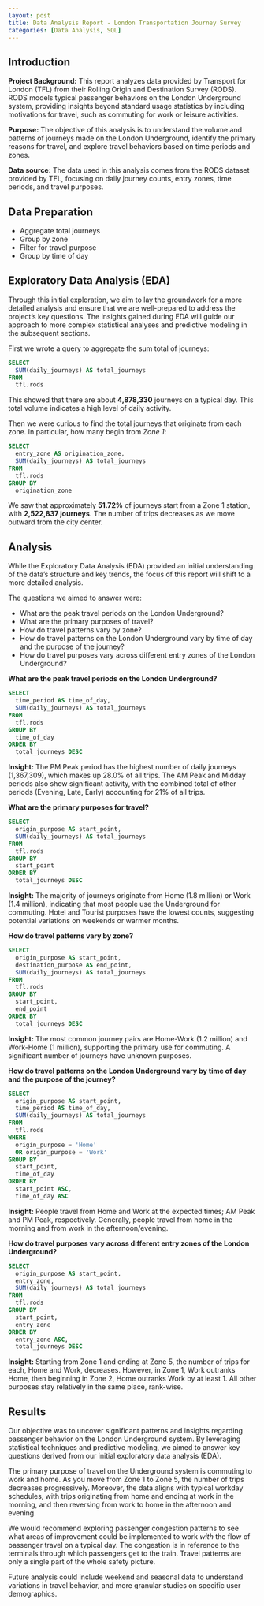 ```yaml
---
layout: post
title: Data Analysis Report - London Transportation Journey Survey
categories: [Data Analysis, SQL]
---
```


## Introduction

**Project Background:** This report analyzes data provided by Transport for London (TFL) from their Rolling Origin and Destination Survey (RODS). RODS models typical passenger behaviors on the London Underground system, providing insights beyond standard usage statistics by including motivations for travel, such as commuting for work or leisure activities.

**Purpose:** The objective of this analysis is to understand the volume and patterns of journeys made on the London Underground, identify the primary reasons for travel, and explore travel behaviors based on time periods and zones.

**Data source:** The data used in this analysis comes from the RODS dataset provided by TFL, focusing on daily journey counts, entry zones, time periods, and travel purposes.

## Data Preparation

* Aggregate total journeys  
* Group by zone  
* Filter for travel purpose  
* Group by time of day

## Exploratory Data Analysis (EDA)

Through this initial exploration, we aim to lay the groundwork for a more detailed analysis and ensure that we are well-prepared to address the project’s key questions. The insights gained during EDA will guide our approach to more complex statistical analyses and predictive modeling in the subsequent sections.

First we wrote a query to aggregate the sum total of journeys:

```sql
SELECT
  SUM(daily_journeys) AS total_journeys
FROM
  tfl.rods
```

This showed that there are about **4,878,330** journeys on a typical day. This total volume indicates a high level of daily activity.

Then we were curious to find the total journeys that originate from each zone. In particular, how many begin from *Zone 1*:

```sql
SELECT
  entry_zone AS origination_zone,
  SUM(daily_journeys) AS total_journeys
FROM
  tfl.rods
GROUP BY
  origination_zone
```

We saw that approximately **51.72%** of journeys start from a Zone 1 station, with **2,522,837  journeys**. The number of trips decreases as we move outward from the city center.

## Analysis

While the Exploratory Data Analysis (EDA) provided an initial understanding of the data’s structure and key trends, the focus of this report will shift to a more detailed analysis.

The questions we aimed to answer were:

* What are the peak travel periods on the London Underground?  
* What are the primary purposes of travel?  
* How do travel patterns vary by zone?  
* How do travel patterns on the London Underground vary by time of day and the purpose of the journey?  
* How do travel purposes vary across different entry zones of the London Underground?

**What are the peak travel periods on the London Underground?**

```sql
SELECT
  time_period AS time_of_day,
  SUM(daily_journeys) AS total_journeys
FROM
  tfl.rods
GROUP BY
  time_of_day
ORDER BY
  total_journeys DESC
```

**Insight:** The PM Peak period has the highest number of daily journeys (1,367,309), which makes up 28.0% of all trips. The AM Peak and Midday periods also show significant activity, with the combined total of other periods (Evening, Late, Early) accounting for 21% of all trips.

**What are the primary purposes for travel?**

```sql
SELECT
  origin_purpose AS start_point,
  SUM(daily_journeys) AS total_journeys
FROM
  tfl.rods
GROUP BY
  start_point
ORDER BY
  total_journeys DESC
```

**Insight:** The majority of journeys originate from Home (1.8 million) or Work (1.4 million), indicating that most people use the Underground for commuting. Hotel and Tourist purposes have the lowest counts, suggesting potential variations on weekends or warmer months.

**How do travel patterns vary by zone?**

```sql
SELECT
  origin_purpose AS start_point,
  destination_purpose AS end_point,
  SUM(daily_journeys) AS total_journeys
FROM
  tfl.rods
GROUP BY
  start_point,
  end_point
ORDER BY
  total_journeys DESC
```

**Insight:** The most common journey pairs are Home-Work (1.2 million) and Work-Home (1 million), supporting the primary use for commuting. A significant number of journeys have unknown purposes.

**How do travel patterns on the London Underground vary by time of day and the purpose of the journey?**

```sql
SELECT
  origin_purpose AS start_point,
  time_period AS time_of_day,
  SUM(daily_journeys) AS total_journeys
FROM
  tfl.rods
WHERE
  origin_purpose = 'Home'
  OR origin_purpose = 'Work'
GROUP BY
  start_point,
  time_of_day
ORDER BY
  start_point ASC,
  time_of_day ASC
```

**Insight:** People travel from Home and Work at the expected times; AM Peak and PM Peak, respectively. Generally, people travel from home in the morning and from work in the afternoon/evening.

**How do travel purposes vary across different entry zones of the London Underground?**

```sql
SELECT
  origin_purpose AS start_point,
  entry_zone,
  SUM(daily_journeys) AS total_journeys
FROM
  tfl.rods
GROUP BY
  start_point,
  entry_zone
ORDER BY
  entry_zone ASC,
  total_journeys DESC
```

**Insight:** Starting from Zone 1 and ending at Zone 5, the number of trips for each, Home and Work, decreases. However, in Zone 1, Work outranks Home, then beginning in Zone 2, Home outranks Work by at least 1\. All other purposes stay relatively in the same place, rank-wise.

## Results

Our objective was to uncover significant patterns and insights regarding passenger behavior on the London Underground system. By leveraging statistical techniques and predictive modeling, we aimed to answer key questions derived from our initial exploratory data analysis (EDA).

The primary purpose of travel on the Underground system is commuting to work and home. As you move from Zone 1 to Zone 5, the number of trips decreases progressively. Moreover, the data aligns with typical workday schedules, with trips originating from home and ending at work in the morning, and then reversing from work to home in the afternoon and evening.

We would recommend exploring passenger congestion patterns to see what areas of improvement could be implemented to work *with* the flow of passenger travel on a typical day. The congestion is in reference to the terminals through which passengers get to the train. Travel patterns are only a single part of the whole safety picture. 

Future analysis could include weekend and seasonal data to understand variations in travel behavior, and more granular studies on specific user demographics.